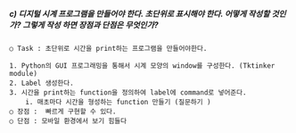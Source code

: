 ##### c) 디지털 시계 프로그램을 만들어야 한다. 초단위로 표시해야 한다. 어떻게 작성할 것인가? 그렇게 작성 하면 장점과 단점은 무엇인가?
  
	○ Task : 초단위로 시간을 print하는 프로그램을 만들어야한다.
    
	1. Python의 GUI 프로그래밍을 통해서 시계 모양의 window를 구성한다. (Tktinker module)
	2. Label 생성한다.
	3. 시간을 print하는 function을 정의하여 label에 command로 넣어준다.
		i. 매초마다 시간을 형성하는 function 만들기 (질문하기 )
	○ 장점 :  빠르게 구현할 수 있다.
	○ 단점 : 모바일 환경에서 보기 힘들다
		
